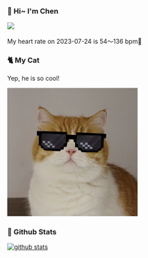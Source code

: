 ### 👋 Hi~ I'm Chen 

![](https://komarev.com/ghpvc/?username=z1cheng&style=flat)

My heart rate on 2023-07-24 is 54～136 bpm💖

### 🐈 My Cat
Yep, he is so cool!

<img src="/images/mycat.jpg" width="300px" />

### 🧐 Github Stats
[![github stats](https://github-readme-stats.vercel.app/api?username=z1cheng&show_icons=true&theme=default)](https://github.com/anuraghazra/github-readme-stats)

